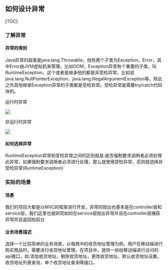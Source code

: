 ## 如何设计异常

[TOC]

### 了解异常

#### 异常的类别

Java异常的超类是java.lang.Throwable，他有两个子类为Exception，Error，其中Error由JVM虚拟机来管理，比如OOM，Exception异常有个重要的子类，叫RuntimeException，这个或者是继承他的都是非受检异常，比如说java.lang.NullPointerException、java.lang.IllegalArgumentException等，除此之外其他继承Exception异常的子类都是受检异常。受检异常是需要try/catch代码块的。

运行时异常

![](http://ww1.sinaimg.cn/large/007JYYsTgy1g2jq2no7y1j30gz0han69.jpg)

非运行时异常

![](http://ww1.sinaimg.cn/large/007JYYsTgy1g2jq43cctaj30ha096dkm.jpg)

#### 如何选择异常

RuntimeException异常和受检异常之间的区别就是:是否强制要求调用者必须处理此异常，如果强制要求调用者必须进行处理，那么就使用受检异常，否则就选择非受检异常(RuntimeException)

### 实际的场景

#### 场景

我们的项目大都是以MVC的框架进行开发，异常的抛出也基本是在controller层和service层，我们这里也就研究如何在service层抛出异常并且在controller层捕获异常并且返回给前台

#### 业务场景描述

选择一个比较简单的业务场景，以电商中的收货地址管理为例，用户在移动端进行购买商品时，需要进行收货地址管理，在项目中，提供一些给移动端进行访问的api接口，如:添加收货地址，删除收货地址，更改收货地址，默认收货地址设置，收货地址列表查询，单个收货地址查询等接口。

#### 